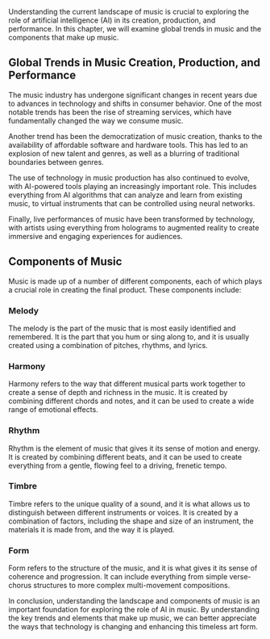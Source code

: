 
Understanding the current landscape of music is crucial to exploring the role of artificial intelligence (AI) in its creation, production, and performance. In this chapter, we will examine global trends in music and the components that make up music.

Global Trends in Music Creation, Production, and Performance
------------------------------------------------------------

The music industry has undergone significant changes in recent years due to advances in technology and shifts in consumer behavior. One of the most notable trends has been the rise of streaming services, which have fundamentally changed the way we consume music.

Another trend has been the democratization of music creation, thanks to the availability of affordable software and hardware tools. This has led to an explosion of new talent and genres, as well as a blurring of traditional boundaries between genres.

The use of technology in music production has also continued to evolve, with AI-powered tools playing an increasingly important role. This includes everything from AI algorithms that can analyze and learn from existing music, to virtual instruments that can be controlled using neural networks.

Finally, live performances of music have been transformed by technology, with artists using everything from holograms to augmented reality to create immersive and engaging experiences for audiences.

Components of Music
-------------------

Music is made up of a number of different components, each of which plays a crucial role in creating the final product. These components include:

### Melody

The melody is the part of the music that is most easily identified and remembered. It is the part that you hum or sing along to, and it is usually created using a combination of pitches, rhythms, and lyrics.

### Harmony

Harmony refers to the way that different musical parts work together to create a sense of depth and richness in the music. It is created by combining different chords and notes, and it can be used to create a wide range of emotional effects.

### Rhythm

Rhythm is the element of music that gives it its sense of motion and energy. It is created by combining different beats, and it can be used to create everything from a gentle, flowing feel to a driving, frenetic tempo.

### Timbre

Timbre refers to the unique quality of a sound, and it is what allows us to distinguish between different instruments or voices. It is created by a combination of factors, including the shape and size of an instrument, the materials it is made from, and the way it is played.

### Form

Form refers to the structure of the music, and it is what gives it its sense of coherence and progression. It can include everything from simple verse-chorus structures to more complex multi-movement compositions.

In conclusion, understanding the landscape and components of music is an important foundation for exploring the role of AI in music. By understanding the key trends and elements that make up music, we can better appreciate the ways that technology is changing and enhancing this timeless art form.

